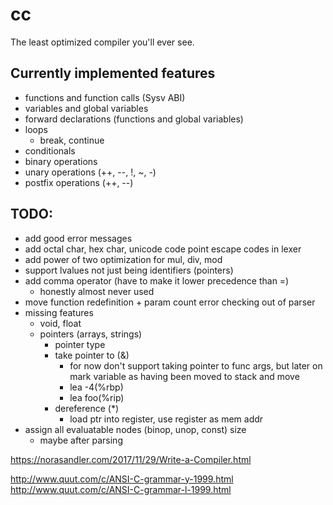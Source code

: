 # cc

The least optimized compiler you'll ever see.

## Currently implemented features
- functions and function calls (Sysv ABI)
- variables and global variables
- forward declarations (functions and global variables)
- loops
	- break, continue
- conditionals
- binary operations
- unary operations (++, --, !, ~, -)
- postfix operations (++, --)

## TODO:
- add good error messages
- add octal char, hex char, unicode code point escape codes in lexer
- add power of two optimization for mul, div, mod
- support lvalues not just being identifiers (pointers)
- add comma operator (have to make it lower precedence than =)
	- honestly almost never used
- move function redefinition + param count error checking out of parser
- missing features
	- void, float
	- pointers (arrays, strings)
		- pointer type
		- take pointer to (&)
			- for now don't support taking pointer to func args, but later on mark variable as having been moved to stack and move
			- lea -4(%rbp)
			- lea foo(%rip)
		- dereference (\*)
			- load ptr into register, use register as mem addr
- assign all evaluatable nodes (binop, unop, const) size
	- maybe after parsing

https://norasandler.com/2017/11/29/Write-a-Compiler.html

http://www.quut.com/c/ANSI-C-grammar-y-1999.html
http://www.quut.com/c/ANSI-C-grammar-l-1999.html
